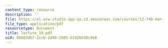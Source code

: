 ```yaml
---
content_type: resource
description: ''
file: https://ol-ocw-studio-app-qa.s3.amazonaws.com/courses/12-746-marine-organic-geochemistry-spring-2005/86683db72ccb2d402985b142bb30c8e8_lecture_19.pdf
file_type: application/pdf
resourcetype: Document
title: lecture_19.pdf
uid: 86683db7-2ccb-2d40-2985-b142bb30c8e8
---
```

